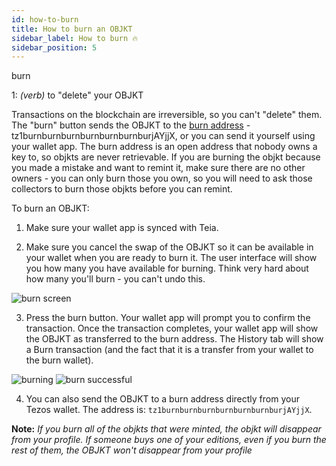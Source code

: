 ```yaml
---
id: how-to-burn
title: How to burn an OBJKT
sidebar_label: How to burn 🔥
sidebar_position: 5
---
```


burn

1: _(verb)_ to "delete" your OBJKT

Transactions on the blockchain are irreversible, so you can't "delete" them. The "burn" button sends the OBJKT to the [burn address](https://tzkt.io/tz1burnburnburnburnburnburnburjAYjjX/operations/) - tz1burnburnburnburnburnburnburjAYjjX, or you can send it yourself using your wallet app. The burn address is an open address that nobody owns a key to, so objkts are never retrievable.
If you are burning the objkt because you made a mistake and want to remint it, make sure there are no other owners - you can only burn those you own, so you will need to ask those collectors to burn those objkts before you can remint.

To burn an OBJKT:
1. Make sure your wallet app is synced with Teia.

2. Make sure you cancel the swap of the OBJKT so it can be available in your wallet when you are ready to burn it. The user interface will show you how many you have available for burning. Think very hard about how many you'll burn - you can't undo this. 

![burn screen](https://user-images.githubusercontent.com/6487972/227187937-600b66ec-627b-428f-8e47-cd8f1926c385.jpg)

3. Press the burn button. Your wallet app will prompt you to confirm the transaction. Once the transaction completes, your wallet app will show the OBJKT as transferred to the burn address. The History tab will show a Burn transaction (and the fact that it is a transfer from your wallet to the burn wallet).

![burning](https://user-images.githubusercontent.com/6487972/227189047-4bda94e0-352d-41c2-b8dd-fc63d730062e.jpg)
![burn successful](https://user-images.githubusercontent.com/6487972/227189074-9653b3cf-3264-4814-90b3-804abb0ce107.jpg)

4. You can also send the OBJKT to a burn address directly from your Tezos wallet. The address is: `tz1burnburnburnburnburnburnburjAYjjX`. 

**Note:** _If you burn all of the objkts that were minted, the objkt will disappear from your profile. If someone buys one of your editions, even if you burn the rest of them, the OBJKT won't disappear from your profile_
